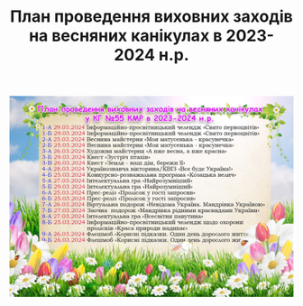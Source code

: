 ﻿---
title: План проведення виховних заходів на весняних канікулах в 2023-2024 н.р.
---

![](plan.jpg)
